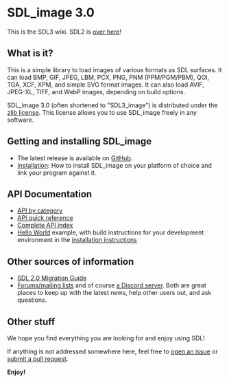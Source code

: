 # SDL_image 3.0

This is the SDL3 wiki. SDL2 is [over here](/SDL2)!

## What is it?

This is a simple library to load images of various formats as SDL surfaces.
It can load BMP, GIF, JPEG, LBM, PCX, PNG, PNM (PPM/PGM/PBM), QOI, TGA, XCF, XPM, and simple SVG format images. It can also load AVIF, JPEG-XL, TIFF, and WebP images, depending on build options.

SDL_image 3.0 (often shortened to "SDL3_image") is distributed under the
[zlib license](https://www.libsdl.org/license.php). This license allows you
to use SDL_image freely in any software.

## Getting and installing SDL_image

- The latest release is available on [GitHub](https://github.com/libsdl-org/SDL_image/releases).
- [Installation](https://github.com/libsdl-org/SDL_image/blob/main/INSTALL.md): How to install SDL_image on your platform of choice
  and link your program against it.

## API Documentation

- [API by category](APIByCategory)
- [API quick reference](QuickReference)
- [Complete API index](CategoryAPI)
- [Hello World](https://github.com/libsdl-org/SDL_image/blob/main/docs/hello.c) example, with build instructions for your development environment in the [installation instructions](https://github.com/libsdl-org/SDL_image/blob/main/INSTALL.md)

## Other sources of information

- [SDL 2.0 Migration Guide](https://github.com/libsdl-org/SDL_image/blob/main/docs/README-migration.md)
- [Forums/mailing lists](https://discourse.libsdl.org/) and of course [a Discord server](https://discord.gg/BwpFGBWsv8). Both are great places
  to keep up with the latest news, help other users out, and ask questions.

## Other stuff

We hope you find everything you are looking for and enjoy using SDL!

If anything is not addressed somewhere here, feel free to
[open an issue](https://github.com/libsdl-org/SDL_image/issues) or
[submit a pull request](https://github.com/libsdl-org/SDL_image/pulls).

**Enjoy!**
